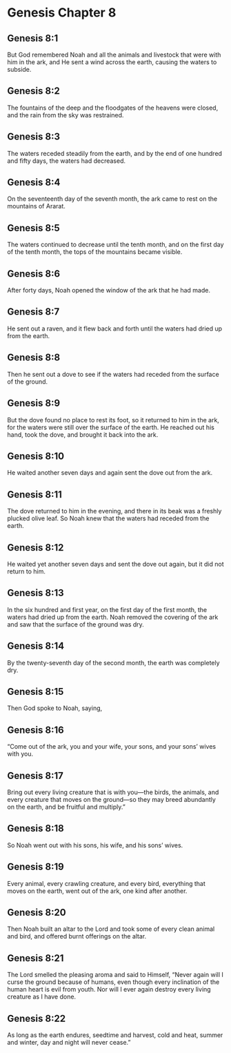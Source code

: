 # Genesis Chapter 8

## Genesis 8:1
But God remembered Noah and all the animals and livestock that were with him in the ark, and He sent a wind across the earth, causing the waters to subside.

## Genesis 8:2
The fountains of the deep and the floodgates of the heavens were closed, and the rain from the sky was restrained.

## Genesis 8:3
The waters receded steadily from the earth, and by the end of one hundred and fifty days, the waters had decreased.

## Genesis 8:4
On the seventeenth day of the seventh month, the ark came to rest on the mountains of Ararat.

## Genesis 8:5
The waters continued to decrease until the tenth month, and on the first day of the tenth month, the tops of the mountains became visible.

## Genesis 8:6
After forty days, Noah opened the window of the ark that he had made.

## Genesis 8:7
He sent out a raven, and it flew back and forth until the waters had dried up from the earth.

## Genesis 8:8
Then he sent out a dove to see if the waters had receded from the surface of the ground.

## Genesis 8:9
But the dove found no place to rest its foot, so it returned to him in the ark, for the waters were still over the surface of the earth. He reached out his hand, took the dove, and brought it back into the ark.

## Genesis 8:10
He waited another seven days and again sent the dove out from the ark.

## Genesis 8:11
The dove returned to him in the evening, and there in its beak was a freshly plucked olive leaf. So Noah knew that the waters had receded from the earth.

## Genesis 8:12
He waited yet another seven days and sent the dove out again, but it did not return to him.

## Genesis 8:13
In the six hundred and first year, on the first day of the first month, the waters had dried up from the earth. Noah removed the covering of the ark and saw that the surface of the ground was dry.

## Genesis 8:14
By the twenty-seventh day of the second month, the earth was completely dry.

## Genesis 8:15
Then God spoke to Noah, saying,

## Genesis 8:16
“Come out of the ark, you and your wife, your sons, and your sons’ wives with you.

## Genesis 8:17
Bring out every living creature that is with you—the birds, the animals, and every creature that moves on the ground—so they may breed abundantly on the earth, and be fruitful and multiply.”

## Genesis 8:18
So Noah went out with his sons, his wife, and his sons’ wives.

## Genesis 8:19
Every animal, every crawling creature, and every bird, everything that moves on the earth, went out of the ark, one kind after another.

## Genesis 8:20
Then Noah built an altar to the Lord and took some of every clean animal and bird, and offered burnt offerings on the altar.

## Genesis 8:21
The Lord smelled the pleasing aroma and said to Himself, “Never again will I curse the ground because of humans, even though every inclination of the human heart is evil from youth. Nor will I ever again destroy every living creature as I have done.

## Genesis 8:22
As long as the earth endures, seedtime and harvest, cold and heat, summer and winter, day and night will never cease.”
